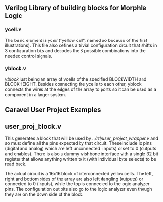 <!---
< SPDX-FileCopyrightText: Copyright 2020 Jecel Mattos de Assumpcao Jr
< 
< SPDX-License-Identifier: Apache-2.0 
< 
< Licensed under the Apache License, Version 2.0 (the "License");
< you may not use this file except in compliance with the License.
< You may obtain a copy of the License at
< 
<     https://www.apache.org/licenses/LICENSE-2.0
< 
< Unless required by applicable law or agreed to in writing, software
< distributed under the License is distributed on an "AS IS" BASIS,
< WITHOUT WARRANTIES OR CONDITIONS OF ANY KIND, either express or implied.
< See the License for the specific language governing permissions and
< limitations under the License.
--->
## Verilog Library of building blocks for Morphle Logic

### ycell.v

The basic element is *ycell* ("yellow cell", named so because of the first illustrations). This file also defines a trivial configuration circuit that shifts in 3 configuration bits and decodes the 8 possible combinations into the needed control signals.

### yblock.v

*yblock* just being an array of ycells of the specified BLOCKWIDTH and BLOCKHEIGHT. Besides connecting the ycells to each other, yblock connects the wires at the edges of the array to ports so it can be used as a component in a larger system.

## Caravel User Project Examples

## user_proj_block.v

This generates a block that will be used by *../rtl/user_project_wrapper.v* and so must define all the pins expected by that circuit. These include io pins (digital and analog) which are left unconnected (inputs) or set to 0 (outputs and enables). There is also a dummy wishbone interface with a single 32 bit register that allows anything written to it (with individual byte selects) to be read back.

The actual circuit is a 16x16 block of interconnected yellow cells. The left, right and bottom sides of the array are also left dangling (outputs) or connected to 0 (inputs), while the top is connected to the logic analyzer pins. The configuration out bits also go to the logic analyzer even though they are on the down side of the block.
